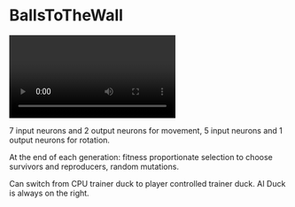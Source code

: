 # BallsToTheWall
<video> https://i.imgur.com/oovqC8m.mp4 </video>
<p> 7 input neurons and 2 output neurons for movement, 5 input neurons and 1 output neurons for rotation. </p>
<p>At the end of each generation: fitness proportionate selection to choose survivors and reproducers, random mutations.</p>
<p>Can switch from CPU trainer duck to player controlled trainer duck. AI Duck is always on the right.
